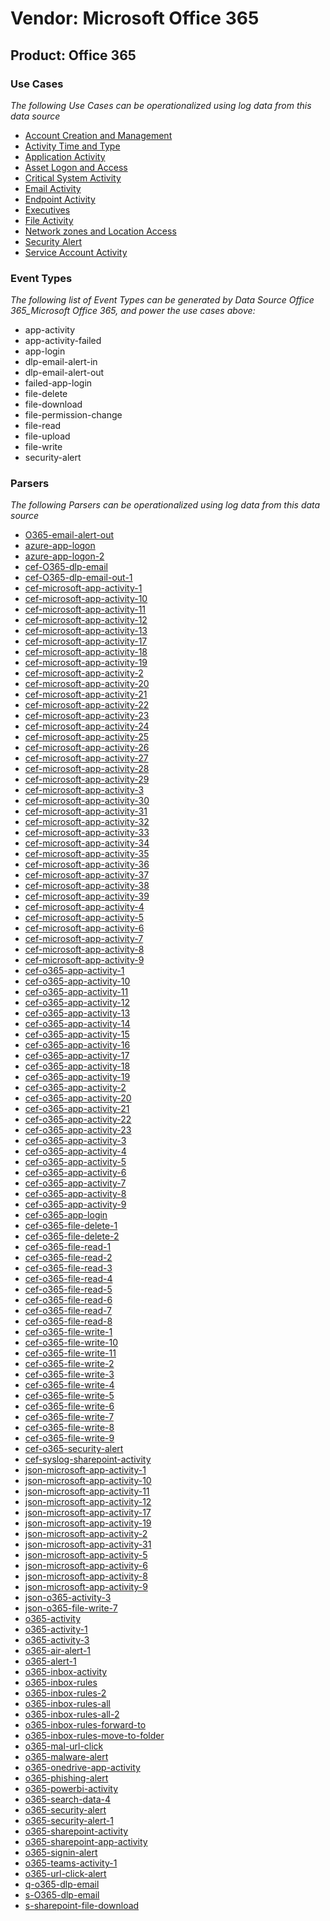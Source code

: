 Vendor: Microsoft Office 365
============================
Product: Office 365
-------------------

### Use Cases

_The following Use Cases can be operationalized using log data from this data source_

* [Account Creation and Management](../UseCases/usecase_account_creation_and_management.md)
* [Activity Time  and Type](../UseCases/usecase_activity_time__and_type.md)
* [Application Activity](../UseCases/usecase_application_activity.md)
* [Asset Logon and Access](../UseCases/usecase_asset_logon_and_access.md)
* [Critical System Activity](../UseCases/usecase_critical_system_activity.md)
* [Email Activity](../UseCases/usecase_email_activity.md)
* [Endpoint Activity](../UseCases/usecase_endpoint_activity.md)
* [Executives](../UseCases/usecase_executives.md)
* [File Activity](../UseCases/usecase_file_activity.md)
* [Network zones and Location Access](../UseCases/usecase_network_zones_and_location_access.md)
* [Security Alert](../UseCases/usecase_security_alert.md)
* [Service Account Activity](../UseCases/usecase_service_account_activity.md)


### Event Types

_The following list of Event Types can be generated by Data Source Office 365_Microsoft Office 365, and power the use cases above:_

- app-activity
- app-activity-failed
- app-login
- dlp-email-alert-in
- dlp-email-alert-out
- failed-app-login
- file-delete
- file-download
- file-permission-change
- file-read
- file-upload
- file-write
- security-alert


### Parsers

_The following Parsers can be operationalized using log data from this data source_

* [O365-email-alert-out](../Parsers/parserContent_o365-email-alert-out.md)
* [azure-app-logon](../Parsers/parserContent_azure-app-logon.md)
* [azure-app-logon-2](../Parsers/parserContent_azure-app-logon-2.md)
* [cef-O365-dlp-email](../Parsers/parserContent_cef-o365-dlp-email.md)
* [cef-O365-dlp-email-out-1](../Parsers/parserContent_cef-o365-dlp-email-out-1.md)
* [cef-microsoft-app-activity-1](../Parsers/parserContent_cef-microsoft-app-activity-1.md)
* [cef-microsoft-app-activity-10](../Parsers/parserContent_cef-microsoft-app-activity-10.md)
* [cef-microsoft-app-activity-11](../Parsers/parserContent_cef-microsoft-app-activity-11.md)
* [cef-microsoft-app-activity-12](../Parsers/parserContent_cef-microsoft-app-activity-12.md)
* [cef-microsoft-app-activity-13](../Parsers/parserContent_cef-microsoft-app-activity-13.md)
* [cef-microsoft-app-activity-17](../Parsers/parserContent_cef-microsoft-app-activity-17.md)
* [cef-microsoft-app-activity-18](../Parsers/parserContent_cef-microsoft-app-activity-18.md)
* [cef-microsoft-app-activity-19](../Parsers/parserContent_cef-microsoft-app-activity-19.md)
* [cef-microsoft-app-activity-2](../Parsers/parserContent_cef-microsoft-app-activity-2.md)
* [cef-microsoft-app-activity-20](../Parsers/parserContent_cef-microsoft-app-activity-20.md)
* [cef-microsoft-app-activity-21](../Parsers/parserContent_cef-microsoft-app-activity-21.md)
* [cef-microsoft-app-activity-22](../Parsers/parserContent_cef-microsoft-app-activity-22.md)
* [cef-microsoft-app-activity-23](../Parsers/parserContent_cef-microsoft-app-activity-23.md)
* [cef-microsoft-app-activity-24](../Parsers/parserContent_cef-microsoft-app-activity-24.md)
* [cef-microsoft-app-activity-25](../Parsers/parserContent_cef-microsoft-app-activity-25.md)
* [cef-microsoft-app-activity-26](../Parsers/parserContent_cef-microsoft-app-activity-26.md)
* [cef-microsoft-app-activity-27](../Parsers/parserContent_cef-microsoft-app-activity-27.md)
* [cef-microsoft-app-activity-28](../Parsers/parserContent_cef-microsoft-app-activity-28.md)
* [cef-microsoft-app-activity-29](../Parsers/parserContent_cef-microsoft-app-activity-29.md)
* [cef-microsoft-app-activity-3](../Parsers/parserContent_cef-microsoft-app-activity-3.md)
* [cef-microsoft-app-activity-30](../Parsers/parserContent_cef-microsoft-app-activity-30.md)
* [cef-microsoft-app-activity-31](../Parsers/parserContent_cef-microsoft-app-activity-31.md)
* [cef-microsoft-app-activity-32](../Parsers/parserContent_cef-microsoft-app-activity-32.md)
* [cef-microsoft-app-activity-33](../Parsers/parserContent_cef-microsoft-app-activity-33.md)
* [cef-microsoft-app-activity-34](../Parsers/parserContent_cef-microsoft-app-activity-34.md)
* [cef-microsoft-app-activity-35](../Parsers/parserContent_cef-microsoft-app-activity-35.md)
* [cef-microsoft-app-activity-36](../Parsers/parserContent_cef-microsoft-app-activity-36.md)
* [cef-microsoft-app-activity-37](../Parsers/parserContent_cef-microsoft-app-activity-37.md)
* [cef-microsoft-app-activity-38](../Parsers/parserContent_cef-microsoft-app-activity-38.md)
* [cef-microsoft-app-activity-39](../Parsers/parserContent_cef-microsoft-app-activity-39.md)
* [cef-microsoft-app-activity-4](../Parsers/parserContent_cef-microsoft-app-activity-4.md)
* [cef-microsoft-app-activity-5](../Parsers/parserContent_cef-microsoft-app-activity-5.md)
* [cef-microsoft-app-activity-6](../Parsers/parserContent_cef-microsoft-app-activity-6.md)
* [cef-microsoft-app-activity-7](../Parsers/parserContent_cef-microsoft-app-activity-7.md)
* [cef-microsoft-app-activity-8](../Parsers/parserContent_cef-microsoft-app-activity-8.md)
* [cef-microsoft-app-activity-9](../Parsers/parserContent_cef-microsoft-app-activity-9.md)
* [cef-o365-app-activity-1](../Parsers/parserContent_cef-o365-app-activity-1.md)
* [cef-o365-app-activity-10](../Parsers/parserContent_cef-o365-app-activity-10.md)
* [cef-o365-app-activity-11](../Parsers/parserContent_cef-o365-app-activity-11.md)
* [cef-o365-app-activity-12](../Parsers/parserContent_cef-o365-app-activity-12.md)
* [cef-o365-app-activity-13](../Parsers/parserContent_cef-o365-app-activity-13.md)
* [cef-o365-app-activity-14](../Parsers/parserContent_cef-o365-app-activity-14.md)
* [cef-o365-app-activity-15](../Parsers/parserContent_cef-o365-app-activity-15.md)
* [cef-o365-app-activity-16](../Parsers/parserContent_cef-o365-app-activity-16.md)
* [cef-o365-app-activity-17](../Parsers/parserContent_cef-o365-app-activity-17.md)
* [cef-o365-app-activity-18](../Parsers/parserContent_cef-o365-app-activity-18.md)
* [cef-o365-app-activity-19](../Parsers/parserContent_cef-o365-app-activity-19.md)
* [cef-o365-app-activity-2](../Parsers/parserContent_cef-o365-app-activity-2.md)
* [cef-o365-app-activity-20](../Parsers/parserContent_cef-o365-app-activity-20.md)
* [cef-o365-app-activity-21](../Parsers/parserContent_cef-o365-app-activity-21.md)
* [cef-o365-app-activity-22](../Parsers/parserContent_cef-o365-app-activity-22.md)
* [cef-o365-app-activity-23](../Parsers/parserContent_cef-o365-app-activity-23.md)
* [cef-o365-app-activity-3](../Parsers/parserContent_cef-o365-app-activity-3.md)
* [cef-o365-app-activity-4](../Parsers/parserContent_cef-o365-app-activity-4.md)
* [cef-o365-app-activity-5](../Parsers/parserContent_cef-o365-app-activity-5.md)
* [cef-o365-app-activity-6](../Parsers/parserContent_cef-o365-app-activity-6.md)
* [cef-o365-app-activity-7](../Parsers/parserContent_cef-o365-app-activity-7.md)
* [cef-o365-app-activity-8](../Parsers/parserContent_cef-o365-app-activity-8.md)
* [cef-o365-app-activity-9](../Parsers/parserContent_cef-o365-app-activity-9.md)
* [cef-o365-app-login](../Parsers/parserContent_cef-o365-app-login.md)
* [cef-o365-file-delete-1](../Parsers/parserContent_cef-o365-file-delete-1.md)
* [cef-o365-file-delete-2](../Parsers/parserContent_cef-o365-file-delete-2.md)
* [cef-o365-file-read-1](../Parsers/parserContent_cef-o365-file-read-1.md)
* [cef-o365-file-read-2](../Parsers/parserContent_cef-o365-file-read-2.md)
* [cef-o365-file-read-3](../Parsers/parserContent_cef-o365-file-read-3.md)
* [cef-o365-file-read-4](../Parsers/parserContent_cef-o365-file-read-4.md)
* [cef-o365-file-read-5](../Parsers/parserContent_cef-o365-file-read-5.md)
* [cef-o365-file-read-6](../Parsers/parserContent_cef-o365-file-read-6.md)
* [cef-o365-file-read-7](../Parsers/parserContent_cef-o365-file-read-7.md)
* [cef-o365-file-read-8](../Parsers/parserContent_cef-o365-file-read-8.md)
* [cef-o365-file-write-1](../Parsers/parserContent_cef-o365-file-write-1.md)
* [cef-o365-file-write-10](../Parsers/parserContent_cef-o365-file-write-10.md)
* [cef-o365-file-write-11](../Parsers/parserContent_cef-o365-file-write-11.md)
* [cef-o365-file-write-2](../Parsers/parserContent_cef-o365-file-write-2.md)
* [cef-o365-file-write-3](../Parsers/parserContent_cef-o365-file-write-3.md)
* [cef-o365-file-write-4](../Parsers/parserContent_cef-o365-file-write-4.md)
* [cef-o365-file-write-5](../Parsers/parserContent_cef-o365-file-write-5.md)
* [cef-o365-file-write-6](../Parsers/parserContent_cef-o365-file-write-6.md)
* [cef-o365-file-write-7](../Parsers/parserContent_cef-o365-file-write-7.md)
* [cef-o365-file-write-8](../Parsers/parserContent_cef-o365-file-write-8.md)
* [cef-o365-file-write-9](../Parsers/parserContent_cef-o365-file-write-9.md)
* [cef-o365-security-alert](../Parsers/parserContent_cef-o365-security-alert.md)
* [cef-syslog-sharepoint-activity](../Parsers/parserContent_cef-syslog-sharepoint-activity.md)
* [json-microsoft-app-activity-1](../Parsers/parserContent_json-microsoft-app-activity-1.md)
* [json-microsoft-app-activity-10](../Parsers/parserContent_json-microsoft-app-activity-10.md)
* [json-microsoft-app-activity-11](../Parsers/parserContent_json-microsoft-app-activity-11.md)
* [json-microsoft-app-activity-12](../Parsers/parserContent_json-microsoft-app-activity-12.md)
* [json-microsoft-app-activity-17](../Parsers/parserContent_json-microsoft-app-activity-17.md)
* [json-microsoft-app-activity-19](../Parsers/parserContent_json-microsoft-app-activity-19.md)
* [json-microsoft-app-activity-2](../Parsers/parserContent_json-microsoft-app-activity-2.md)
* [json-microsoft-app-activity-31](../Parsers/parserContent_json-microsoft-app-activity-31.md)
* [json-microsoft-app-activity-5](../Parsers/parserContent_json-microsoft-app-activity-5.md)
* [json-microsoft-app-activity-6](../Parsers/parserContent_json-microsoft-app-activity-6.md)
* [json-microsoft-app-activity-8](../Parsers/parserContent_json-microsoft-app-activity-8.md)
* [json-microsoft-app-activity-9](../Parsers/parserContent_json-microsoft-app-activity-9.md)
* [json-o365-activity-3](../Parsers/parserContent_json-o365-activity-3.md)
* [json-o365-file-write-7](../Parsers/parserContent_json-o365-file-write-7.md)
* [o365-activity](../Parsers/parserContent_o365-activity.md)
* [o365-activity-1](../Parsers/parserContent_o365-activity-1.md)
* [o365-activity-3](../Parsers/parserContent_o365-activity-3.md)
* [o365-air-alert-1](../Parsers/parserContent_o365-air-alert-1.md)
* [o365-alert-1](../Parsers/parserContent_o365-alert-1.md)
* [o365-inbox-activity](../Parsers/parserContent_o365-inbox-activity.md)
* [o365-inbox-rules](../Parsers/parserContent_o365-inbox-rules.md)
* [o365-inbox-rules-2](../Parsers/parserContent_o365-inbox-rules-2.md)
* [o365-inbox-rules-all](../Parsers/parserContent_o365-inbox-rules-all.md)
* [o365-inbox-rules-all-2](../Parsers/parserContent_o365-inbox-rules-all-2.md)
* [o365-inbox-rules-forward-to](../Parsers/parserContent_o365-inbox-rules-forward-to.md)
* [o365-inbox-rules-move-to-folder](../Parsers/parserContent_o365-inbox-rules-move-to-folder.md)
* [o365-mal-url-click](../Parsers/parserContent_o365-mal-url-click.md)
* [o365-malware-alert](../Parsers/parserContent_o365-malware-alert.md)
* [o365-onedrive-app-activity](../Parsers/parserContent_o365-onedrive-app-activity.md)
* [o365-phishing-alert](../Parsers/parserContent_o365-phishing-alert.md)
* [o365-powerbi-activity](../Parsers/parserContent_o365-powerbi-activity.md)
* [o365-search-data-4](../Parsers/parserContent_o365-search-data-4.md)
* [o365-security-alert](../Parsers/parserContent_o365-security-alert.md)
* [o365-security-alert-1](../Parsers/parserContent_o365-security-alert-1.md)
* [o365-sharepoint-activity](../Parsers/parserContent_o365-sharepoint-activity.md)
* [o365-sharepoint-app-activity](../Parsers/parserContent_o365-sharepoint-app-activity.md)
* [o365-signin-alert](../Parsers/parserContent_o365-signin-alert.md)
* [o365-teams-activity-1](../Parsers/parserContent_o365-teams-activity-1.md)
* [o365-url-click-alert](../Parsers/parserContent_o365-url-click-alert.md)
* [q-o365-dlp-email](../Parsers/parserContent_q-o365-dlp-email.md)
* [s-O365-dlp-email](../Parsers/parserContent_s-o365-dlp-email.md)
* [s-sharepoint-file-download](../Parsers/parserContent_s-sharepoint-file-download.md)

